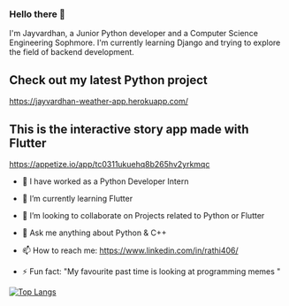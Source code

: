 ### Hello there 👋
I'm Jayvardhan, a Junior Python developer and a Computer Science Engineering Sophmore. I'm currently learning Django and trying to explore the field of backend development.  

## Check out my latest Python project
https://jayvardhan-weather-app.herokuapp.com/
## This is the interactive story app made with Flutter
https://appetize.io/app/tc0311ukuehq8b265hv2yrkmqc

- 🔭 I have worked as a Python Developer Intern

- 🌱 I’m currently learning Flutter

- 👯 I’m looking to collaborate on Projects related to Python or Flutter

- 💬 Ask me anything about Python & C++  

- 📫 How to reach me: https://www.linkedin.com/in/rathi406/

- ⚡ Fun fact: "My favourite past time is looking at programming memes "

[![Top Langs](https://github-readme-stats.vercel.app/api/top-langs/?username=ComputerScientist-01)](https://github.com/anuraghazra/github-readme-stats)
